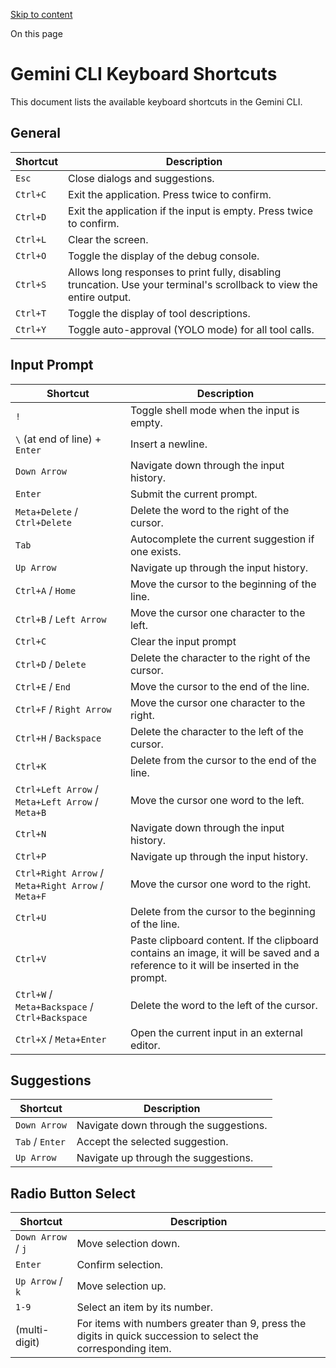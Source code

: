 [Skip to content](https://gemini-cli.xyz/docs/en/keyboard-shortcuts#VPContent)

On this page

# Gemini CLI Keyboard Shortcuts [​](https://gemini-cli.xyz/docs/en/keyboard-shortcuts\#gemini-cli-keyboard-shortcuts)

This document lists the available keyboard shortcuts in the Gemini CLI.

## General [​](https://gemini-cli.xyz/docs/en/keyboard-shortcuts\#general)

| Shortcut | Description |
| --- | --- |
| `Esc` | Close dialogs and suggestions. |
| `Ctrl+C` | Exit the application. Press twice to confirm. |
| `Ctrl+D` | Exit the application if the input is empty. Press twice to confirm. |
| `Ctrl+L` | Clear the screen. |
| `Ctrl+O` | Toggle the display of the debug console. |
| `Ctrl+S` | Allows long responses to print fully, disabling truncation. Use your terminal's scrollback to view the entire output. |
| `Ctrl+T` | Toggle the display of tool descriptions. |
| `Ctrl+Y` | Toggle auto-approval (YOLO mode) for all tool calls. |

## Input Prompt [​](https://gemini-cli.xyz/docs/en/keyboard-shortcuts\#input-prompt)

| Shortcut | Description |
| --- | --- |
| `!` | Toggle shell mode when the input is empty. |
| `\` (at end of line) + `Enter` | Insert a newline. |
| `Down Arrow` | Navigate down through the input history. |
| `Enter` | Submit the current prompt. |
| `Meta+Delete` / `Ctrl+Delete` | Delete the word to the right of the cursor. |
| `Tab` | Autocomplete the current suggestion if one exists. |
| `Up Arrow` | Navigate up through the input history. |
| `Ctrl+A` / `Home` | Move the cursor to the beginning of the line. |
| `Ctrl+B` / `Left Arrow` | Move the cursor one character to the left. |
| `Ctrl+C` | Clear the input prompt |
| `Ctrl+D` / `Delete` | Delete the character to the right of the cursor. |
| `Ctrl+E` / `End` | Move the cursor to the end of the line. |
| `Ctrl+F` / `Right Arrow` | Move the cursor one character to the right. |
| `Ctrl+H` / `Backspace` | Delete the character to the left of the cursor. |
| `Ctrl+K` | Delete from the cursor to the end of the line. |
| `Ctrl+Left Arrow` / `Meta+Left Arrow` / `Meta+B` | Move the cursor one word to the left. |
| `Ctrl+N` | Navigate down through the input history. |
| `Ctrl+P` | Navigate up through the input history. |
| `Ctrl+Right Arrow` / `Meta+Right Arrow` / `Meta+F` | Move the cursor one word to the right. |
| `Ctrl+U` | Delete from the cursor to the beginning of the line. |
| `Ctrl+V` | Paste clipboard content. If the clipboard contains an image, it will be saved and a reference to it will be inserted in the prompt. |
| `Ctrl+W` / `Meta+Backspace` / `Ctrl+Backspace` | Delete the word to the left of the cursor. |
| `Ctrl+X` / `Meta+Enter` | Open the current input in an external editor. |

## Suggestions [​](https://gemini-cli.xyz/docs/en/keyboard-shortcuts\#suggestions)

| Shortcut | Description |
| --- | --- |
| `Down Arrow` | Navigate down through the suggestions. |
| `Tab` / `Enter` | Accept the selected suggestion. |
| `Up Arrow` | Navigate up through the suggestions. |

## Radio Button Select [​](https://gemini-cli.xyz/docs/en/keyboard-shortcuts\#radio-button-select)

| Shortcut | Description |
| --- | --- |
| `Down Arrow` / `j` | Move selection down. |
| `Enter` | Confirm selection. |
| `Up Arrow` / `k` | Move selection up. |
| `1-9` | Select an item by its number. |
| (multi-digit) | For items with numbers greater than 9, press the digits in quick succession to select the corresponding item. |